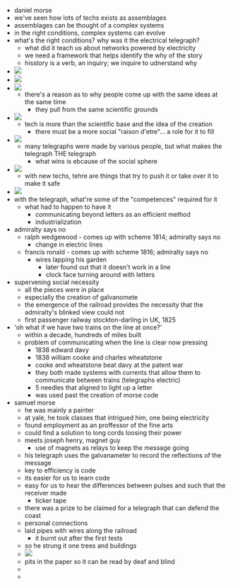 - daniel morse
- we've seen how lots of techs exists as assemblages
- assemblages can be thought of a complex systems
- in the right conditions, complex systems can evolve
- what's the right conditions? why was it the electrical telegraph?
	- what did it teach us about networks powered by electricity
	- we need a framework that helps identify the why of the story
	- hisstory is a verb, an inquiry; we inquire to udnerstand why
- ![](https://shawngraham.github.io/hist1900/assets/slides/model1.png)
- ![](https://shawngraham.github.io/hist1900/assets/slides/model2.png)
- ![](https://shawngraham.github.io/hist1900/assets/slides/model3.png)
	- there's a reason as to why people come up with the same ideas at the same time
		- they pull from the same scientific grounds
- ![](https://shawngraham.github.io/hist1900/assets/slides/model4.png)
	- tech is more than the scientific base and the idea of the creation
		- there must be a more social "raison d'etre"... a role for it to fill
- ![](https://shawngraham.github.io/hist1900/assets/slides/model5.png)
	- many telegraphs were made by various people, but what makes the telegraph THE telegraph
		- what wins is ebcause of the social sphere
- ![](https://shawngraham.github.io/hist1900/assets/slides/model6.png)
	- with new techs, tehre are things that try to push it or take over it to make it safe
- ![](https://shawngraham.github.io/hist1900/assets/slides/model7.png)
- with the telegraph, what're some of the "competences" required for it
	- what had to happen to have it
		- communicating beyond letters as an efficient method
		- industrialization
- admiralty says no
	- ralph wedgewood - comes up with scheme 1814; admiralty says no
		- change in electric lines
	- francis ronald - comes up with scheme 1816; admiralty says no
		- wires lapping his garden
			- later found out that it doesn't work in a line
			- clock face turning around with letters
- supervening social necessity
	- all the pieces were in place
	- especially the creation of galvanomete
	- the emergence of the railroad provides the necessity that the admiralty's blinked view could not
	- first passenger railway stockton-darling in UK, 1825
- 'oh what if we have two trains on the line at once?'
	- within a decade, hundreds of miles built
	- problem of communicating when the line is clear now pressing
		- 1838 edward davy
		- 1838 william cooke and charles wheatstone
		- cooke and wheatstone beat davy at the patent war
		- they both made systems with currents that allow them to communicate between trains (telegraphs electric)
		- 5 needles that aligned to light up a letter
		- was used past the creation of morse code
- samuel morse
	- he was mainly a painter
	- at yale, he took classes that intrigued him, one being electricity
	- found employment as an proffessor of the fine arts
	- could find a solution to long cords loosing their power
	- meets joseph henry, magnet guy
		- use of magnets as relays to keep the message going
	- his telegraph uses the galvanameter to record the reflections of the message
	- key to efficiency is code
	- its easier for us to learn code
	- easy for us to hear the differences between pulses and such that the receiver made
		- ticker tape
	- there was a prize to be claimed for a telegraph that can defend the coast
	- personal connections
	- laid pipes with wires along the railroad
		- it burnt out after the first tests
	- so he strung it one trees and buildings
	- ![](https://shawngraham.github.io/hist1900/assets/slides/morse-code-comparison.png)
	- pits in the paper so it can be read by deaf and blind
	- 
	- 